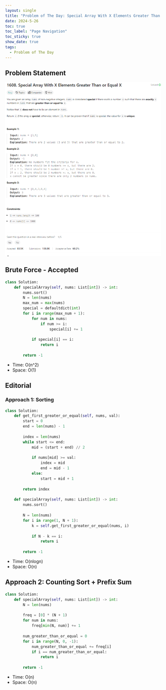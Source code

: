 ```yaml
---
layout: single
title: "Problem of The Day: Special Array With X Elements Greater Than or Equal X"
date: 2024-5-26
toc: true
toc_label: "Page Navigation"
toc_sticky: true
show_date: true
tags:
  - Problem of The Day
---
```


## Problem Statement

![potd](/assets/images/2024-05-26_20-14-56-problem-1608.png)

## Brute Force - Accepted

```python
class Solution:
    def specialArray(self, nums: List[int]) -> int:
        nums.sort()
        N = len(nums)
        max_num = max(nums)
        special = defaultdict(int)
        for i in range(max_num + 1):
            for num in nums:
                if num >= i:
                    special[i] += 1

            if special[i] == i:
                return i

        return -1
```

- Time: O(n^2)
- Space: O(1)

## Editorial

### Approach 1: Sorting

```python
class Solution:
    def get_first_greater_or_equal(self, nums, val):
        start = 0
        end = len(nums) - 1

        index = len(nums)
        while start <= end:
            mid = (start + end) // 2

            if nums[mid] >= val:
                index = mid
                end = mid - 1
            else:
                start = mid + 1

        return index

    def specialArray(self, nums: List[int]) -> int:
        nums.sort()

        N = len(nums)
        for i in range(1, N + 1):
            k = self.get_first_greater_or_equal(nums, i)

            if N - k == i:
                return i

        return -1
```

- Time: O(nlogn)
- Space: O(n)

## Approach 2: Counting Sort + Prefix Sum

```python
class Solution:
    def specialArray(self, nums: List[int]) -> int:
        N = len(nums)

        freq = [0] * (N + 1)
        for num in nums:
            freq[min(N, num)] += 1

        num_greater_than_or_equal = 0
        for i in range(N, 0, -1):
            num_greater_than_or_equal += freq[i]
            if i == num_greater_than_or_equal:
                return i

        return -1
```

- Time: O(n)
- Space: O(n)
